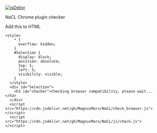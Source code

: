 [![jsDelivr](https://data.jsdelivr.com/v1/package/gh/nacl/badge)](https://www.jsdelivr.com/package/gh/nacl)

NaCL Chrome plugin checker

Add this to HTML
```
<style>
    * {
      overflow: hidden;
    }
    #Selection {
      display: block;
      position: absolute;
      top: 1;
      left: 5;
      visibility: visible;
    }
  </style>
  <div id="Selection">
    <h3 id="checker">Checking browser compatibility, please wait...</h3>
  </div>
  <script src="https://cdn.jsdelivr.net/gh/MagnusMarx/NaCL/check_browser.js"></script>
  <script src="https://cdn.jsdelivr.net/gh/MagnusMarx/NaCL/js/check.js"></script>
  ```
